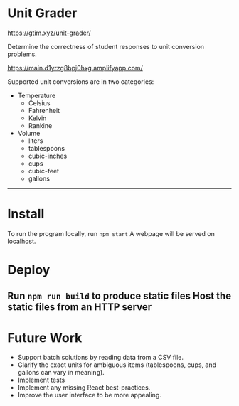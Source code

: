 # Unit Grader

https://gtim.xyz/unit-grader/

Determine the correctness of student responses to unit conversion problems.

https://main.d1yrzg8bpj0hxg.amplifyapp.com/

Supported unit conversions are in two categories:
 * Temperature
    * Celsius
    * Fahrenheit
    * Kelvin
    * Rankine
 * Volume
    * liters
    * tablespoons
    * cubic-inches
    * cups
    * cubic-feet
    * gallons

---
# Install
  To run the program locally, run ```npm start```
  A webpage will be served on localhost.

# Deploy
  Run ```npm run build``` to produce static files
  Host the static files from an HTTP server
---

# Future Work
  * Support batch solutions by reading data from a CSV file.
  * Clarify the exact units for ambiguous items (tablespoons, cups, and gallons can vary in meaning).
  * Implement tests
  * Implement any missing React best-practices.
  * Improve the user interface to be more appealing.

